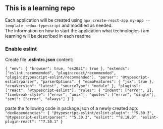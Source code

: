 ## This is a learning repo

Each application will be created using `npx create-react-app my-app --template redux-typescript` and modified as needed.
<br />
The information on how to start the application what technologies i am learning will be described in each readme

### Enable eslint

Create file **.eslintrc.json** content:
<br />

`{ "env": { "browser": true, "es2021": true }, "extends": ["eslint:recommended", "plugin:react/recommended", "plugin:@typescript-eslint/recommended"], "parser": "@typescript-eslint/parser", "parserOptions": { "ecmaFeatures": { "jsx": true }, "ecmaVersion": "latest", "sourceType": "module" }, "plugins": ["react", "@typescript-eslint"], "rules": { "indent": ["error", 2], "linebreak-style": ["error", "unix"], "quotes": ["error", "single"], "semi": ["error", "always"] } } `

paste the following code in package.json of a newly created app:
<br />
`"devDependencies": { "@typescript-eslint/eslint-plugin": "^5.30.3", "@typescript-eslint/parser": "^5.30.3", "eslint": "^8.18.0", "eslint-plugin-react": "^7.30.1" }`
